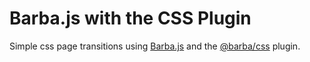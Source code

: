 # Barba.js with the CSS Plugin

Simple css page transitions using [Barba.js](https://barba.js.org/) and
the [@barba/css](https://barba.js.org/docs/plugins/css/) plugin.
